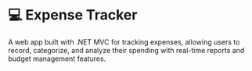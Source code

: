 # 💻 Expense Tracker

A web app built with .NET MVC for tracking expenses, allowing users to record, categorize, and analyze their spending with real-time reports and budget management features.
